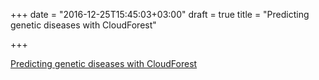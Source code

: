 +++
date = "2016-12-25T15:45:03+03:00"
draft = true
title = "Predicting genetic diseases with CloudForest"

+++

<p><a href="https://blog.gopheracademy.com/advent-2016/cloudforest">Predicting genetic diseases with CloudForest</a></p>
